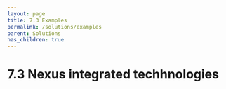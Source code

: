 ```yaml
---
layout: page
title: 7.3 Examples
permalink: /solutions/examples
parent: Solutions
has_children: true
---
```

# 7.3 Nexus integrated techhnologies